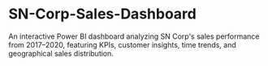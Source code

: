 # SN-Corp-Sales-Dashboard
An interactive Power BI dashboard analyzing SN Corp's sales performance from 2017–2020, featuring KPIs, customer insights, time trends, and geographical sales distribution.
